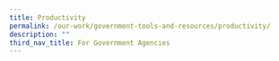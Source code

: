 ```yaml
---
title: Productivity
permalink: /our-work/government-tools-and-resources/productivity/
description: ""
third_nav_title: For Government Agencies
---
```

